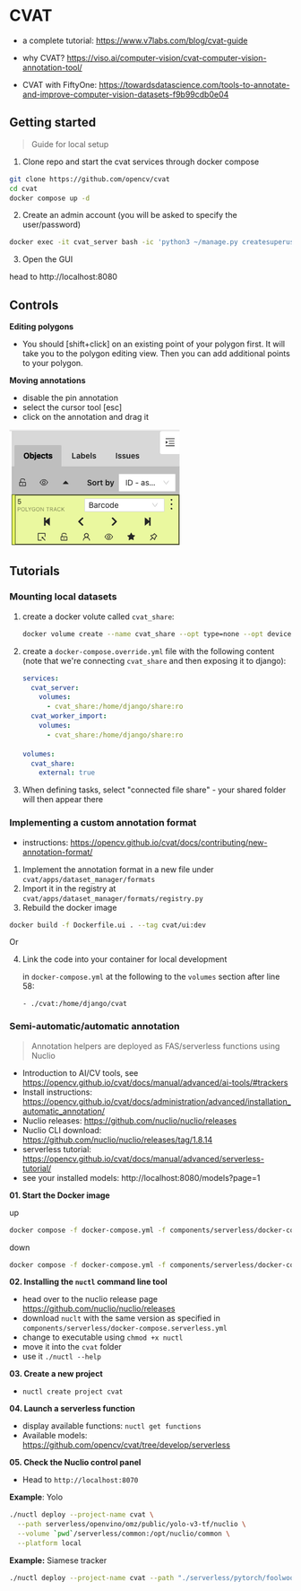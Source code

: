 # CVAT

- a complete tutorial: https://www.v7labs.com/blog/cvat-guide

- why CVAT? https://viso.ai/computer-vision/cvat-computer-vision-annotation-tool/
- CVAT with FiftyOne: https://towardsdatascience.com/tools-to-annotate-and-improve-computer-vision-datasets-f9b99cdb0e04





## Getting started

> Guide for local setup

1. Clone repo and start the cvat services through docker compose

```bash
git clone https://github.com/opencv/cvat
cd cvat
docker compose up -d
```

2. Create an admin account (you will be asked to specify the user/password)

```bash
docker exec -it cvat_server bash -ic 'python3 ~/manage.py createsuperuser'
```

3. Open the GUI

head to http://localhost:8080



## Controls

**Editing polygons**

- You should [shift+click] on an existing point of your polygon first. It will take you to the polygon editing view. Then you can add additional points to your polygon.

**Moving annotations**

- disable the pin annotation
- select the cursor tool [esc]
- click on the annotation and drag it

![operation-move](img/operation-move.png)



## Tutorials



### Mounting local datasets

1. create a docker volute called `cvat_share`:

   ```bash
   docker volume create --name cvat_share --opt type=none --opt device=/Users/anon/cvat_share  --opt o=bin
   ```

2. create a `docker-compose.override.yml` file with the following content (note that we're connecting `cvat_share` and then exposing it to django):

   ```yaml
   services:
     cvat_server:
       volumes:
         - cvat_share:/home/django/share:ro
     cvat_worker_import:
       volumes:
         - cvat_share:/home/django/share:ro
   
   volumes:
     cvat_share:
       external: true
   
   ```

3. When defining tasks, select "connected file share" - your shared folder will then appear there



### Implementing a custom annotation format

- instructions: https://opencv.github.io/cvat/docs/contributing/new-annotation-format/

1. Implement the annotation format in a new file under `cvat/apps/dataset_manager/formats`
2. Import it in the registry at  `cvat/apps/dataset_manager/formats/registry.py`
3. Rebuild the docker image

```bash
docker build -f Dockerfile.ui . --tag cvat/ui:dev
```

Or

4. Link the code into your container for local development

   in `docker-compose.yml` at the following to the `volumes` section after line 58:

   ```
   - ./cvat:/home/django/cvat
   ```

   



### Semi-automatic/automatic annotation

> Annotation helpers are deployed as FAS/serverless functions using Nuclio

- Introduction to AI/CV tools, see https://opencv.github.io/cvat/docs/manual/advanced/ai-tools/#trackers
- Install instructions: https://opencv.github.io/cvat/docs/administration/advanced/installation_automatic_annotation/
- Nuclio releases: https://github.com/nuclio/nuclio/releases
- Nuclio CLI download: https://github.com/nuclio/nuclio/releases/tag/1.8.14
- serverless tutorial: https://opencv.github.io/cvat/docs/manual/advanced/serverless-tutorial/
- see your installed models: http://localhost:8080/models?page=1



**01. Start the Docker image**

up

```bash
docker compose -f docker-compose.yml -f components/serverless/docker-compose.serverless.yml up -d
```

down

```bash
docker compose -f docker-compose.yml -f components/serverless/docker-compose.serverless.yml down
```

**02. Installing the `nuctl` command line tool**

- head over to the nuclio release page https://github.com/nuclio/nuclio/releases
- download `nuclt` with the same version as specified in `components/serverless/docker-compose.serverless.yml`
- change to executable using `chmod +x nuctl`
- move it into the `cvat` folder
- use it `./nuctl --help`

**03. Create a new project**

- `nuctl create project cvat`

**04. Launch a serverless function**

- display available functions: `nuctl get functions`
- Available models: https://github.com/opencv/cvat/tree/develop/serverless

**05. Check the Nuclio control panel** 

- Head to `http://localhost:8070`



**Example**: Yolo

```bash
./nuctl deploy --project-name cvat \
  --path serverless/openvino/omz/public/yolo-v3-tf/nuclio \
  --volume `pwd`/serverless/common:/opt/nuclio/common \
  --platform local
```

**Example:** Siamese tracker

```bash
./nuctl deploy --project-name cvat --path "./serverless/pytorch/foolwood/siammask/nuclio" --platform local
```


